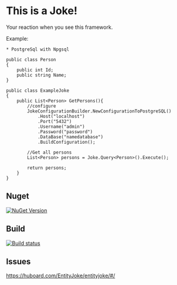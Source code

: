 This is a Joke!
==============

Your reaction when you see this framework.


Example:

	* PostgreSql with Npgsql

	public class Person
	{
		public int Id;
		public string Name;
	}

	public class ExampleJoke
	{
		public List<Person> GetPersons(){
			//configure
			JokeConfigurationBuilder.NewConfigurationToPostgreSQL()
				.Host("localhost")
				.Port("5432")
				.Username("admin")
				.Password("password")
				.DataBase("namedatabase")
				.BuildConfiguration();

			//Get all persons
			List<Person> persons = Joke.Query<Person>().Execute();

			return persons;
		}
	}
	


Nuget 
-
[![NuGet Version](https://img.shields.io/nuget/v/EntityJoke.svg)](https://ci.appveyor.com/project/entityjoke)

Build
-
[![Build status](https://ci.appveyor.com/api/projects/status/iakonry0xd3e7rsl?svg=true)](https://ci.appveyor.com/project/entityjoke/entityjoke-6sb0k)

Issues
-
https://huboard.com/EntityJoke/entityjoke/#/